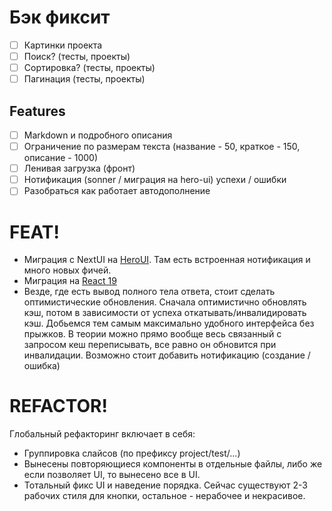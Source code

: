 # Бэк фиксит

- [ ] Картинки проекта
- [ ] Поиск? (тесты, проекты)
- [ ] Сортировка? (тесты, проекты)
- [ ] Пагинация (тесты, проекты)

## Features
- [ ] Мarkdown и подробного описания
- [ ] Ограничение по размерам текста (название - 50, краткое - 150, описание - 1000)
- [ ] Ленивая загрузка (фронт)
- [ ] Нотификация (sonner / миграция на hero-ui) успехи / ошибки
- [ ] Разобраться как работает автодополнение

# FEAT! 
- Миграция с NextUI на [HeroUI](https://www.heroui.com/docs/guide/nextui-to-heroui). Там есть встроенная нотификация и много новых фичей.
- Миграция на [React 19](https://react.dev/reference/react)
- Везде, где есть вывод полного тела ответа, стоит сделать оптимистические обновления. Сначала оптимистично обновлять кэш, потом в зависимости от успеха откатывать/инвалидировать кэш. Добьемся тем самым максимально удобного интерфейса без прыжков. В теории можно прямо вообще весь связанный с запросом кеш переписывать, все равно он обновится при инвалидации. Возможно стоит добавить нотификацию (создание / ошибка)

# REFACTOR!
Глобальный рефакторинг включает в себя:
- Группировка слайсов (по префиксу project/test/...)
- Вынесены повторяющиеся компоненты в отдельные файлы, либо же если позволяет UI, то вынесено все в UI.
- Тотальный фикс UI и наведение порядка. Сейчас существуют 2-3 рабочих стиля для кнопки, остальное - нерабочее и некрасивое.
